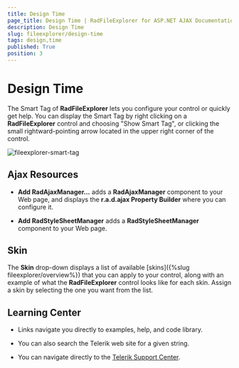 ```yaml
---
title: Design Time
page_title: Design Time | RadFileExplorer for ASP.NET AJAX Documentation
description: Design Time
slug: fileexplorer/design-time
tags: design,time
published: True
position: 3
---
```


# Design Time

The Smart Tag of **RadFileExplorer** lets you configure your control or quickly get help. You can display the	Smart Tag by right clicking on a **RadFileExplorer** control and choosing "Show Smart Tag", or clicking the small rightward-pointing arrow located in the upper right corner of the control.

![fileexplorer-smart-tag](images/fileexplorer-smart-tag.png)

## Ajax Resources

* **Add RadAjaxManager...** adds a **RadAjaxManager** component to your Web page, and displays the **r.a.d.ajax Property Builder** where you can configure it.

* **Add RadStyleSheetManager** adds a **RadStyleSheetManager** component to your Web page.

## Skin

The **Skin** drop-down displays a list of available [skins]({%slug fileexplorer/overview%}) that you can apply to your control, along with an example of what the **RadFileExplorer** control looks like for each skin. Assign a skin by selecting the one you want from the list.

## Learning Center

* Links navigate you directly to examples, help, and code library.

* You can also search the Telerik web site for a given string.

* You can navigate directly to the [Telerik Support Center](https://www.telerik.com/support/home.aspx).

